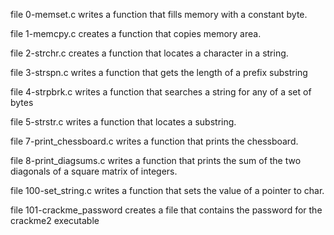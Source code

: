 file 0-memset.c writes a function that fills memory with a constant byte.

file 1-memcpy.c creates a function that copies memory area.

file 2-strchr.c creates a function that locates a character in a string.

file 3-strspn.c writes a function that gets the length of a prefix substring

file 4-strpbrk.c writes a function that searches a string for any of a set of bytes

file 5-strstr.c writes a function that locates a substring.

file 7-print_chessboard.c writes a function that prints the chessboard.

file 8-print_diagsums.c writes a function that prints the sum of the two diagonals of a square matrix of integers.

file 100-set_string.c writes a function that sets the value of a pointer to char.

file 101-crackme_password creates a file that contains the password for the crackme2 executable

